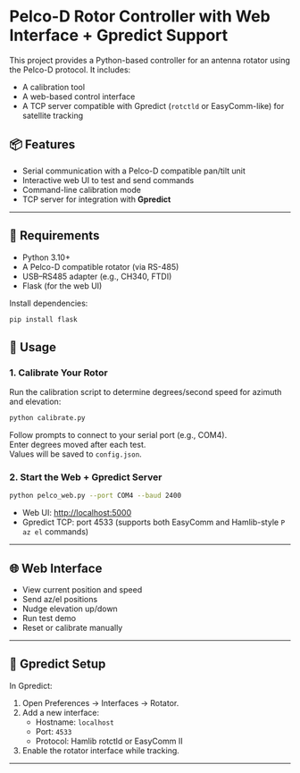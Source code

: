 # Pelco-D Rotor Controller with Web Interface + Gpredict Support

This project provides a Python-based controller for an antenna rotator using the Pelco-D protocol. It includes:
- A calibration tool
- A web-based control interface
- A TCP server compatible with Gpredict (`rotctld` or EasyComm-like) for satellite tracking

## 📦 Features

- Serial communication with a Pelco-D compatible pan/tilt unit
- Interactive web UI to test and send commands
- Command-line calibration mode
- TCP server for integration with **Gpredict**

---

## 🔧 Requirements

- Python 3.10+
- A Pelco-D compatible rotator (via RS-485)
- USB–RS485 adapter (e.g., CH340, FTDI)
- Flask (for the web UI)

Install dependencies:

```bash
pip install flask
```

## 🚀 Usage

### 1. Calibrate Your Rotor
Run the calibration script to determine degrees/second speed for azimuth and elevation:

```bash
python calibrate.py
```

Follow prompts to connect to your serial port (e.g., COM4).  
Enter degrees moved after each test.  
Values will be saved to `config.json`.

### 2. Start the Web + Gpredict Server

```bash
python pelco_web.py --port COM4 --baud 2400
```

- Web UI: [http://localhost:5000](http://localhost:5000)
- Gpredict TCP: port 4533 (supports both EasyComm and Hamlib-style `P az el` commands)

---

## 🌐 Web Interface

- View current position and speed
- Send az/el positions
- Nudge elevation up/down
- Run test demo
- Reset or calibrate manually

---

## 📡 Gpredict Setup

In Gpredict:

1. Open Preferences → Interfaces → Rotator.
2. Add a new interface:
    - Hostname: `localhost`
    - Port: `4533`
    - Protocol: Hamlib rotctld or EasyComm II
3. Enable the rotator interface while tracking.

---


